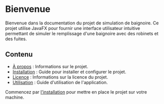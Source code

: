 # Bienvenue

Bienvenue dans la documentation du projet de simulation de baignoire. Ce projet utilise JavaFX pour fournir une interface utilisateur intuitive permettant de simuler le remplissage d'une baignoire avec des robinets et des fuites.

## Contenu

- [À propos](about.md) : Informations sur le projet.
- [Installation](installation.md) : Guide pour installer et configurer le projet.
- [Licence](licence.md) : Informations sur la licence du projet.
- [Utilisation](utilisation.md) : Guide d'utilisation de l'application.

Commencez par [l'installation](installation.md) pour mettre en place le projet sur votre machine.
